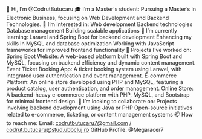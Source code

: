 👋 Hi, I’m @CodrutButucaru
🎓 I’m a Master's student:
Pursuing a Master’s in Electronic Business, focusing on Web Development and Backend Technologies.
👀 I’m interested in:
Web development
Backend technologies
Database management
Building scalable applications
🌱 I’m currently learning:
Laravel and Spring Boot for backend development
Enhancing my skills in MySQL and database optimization
Working with JavaScript frameworks for improved frontend functionality
💼 Projects I've worked on:
Spring Boot Website: A web-based platform built with Spring Boot and MySQL, focusing on backend efficiency and dynamic content management.
Event Ticket Booking App: A ticket booking system using Laravel, with integrated user authentication and event management.
E-commerce Platform: An online store developed using PHP and MySQL, featuring a product catalog, user authentication, and order management.
Online Store: A backend-heavy e-commerce platform with PHP, MySQL, and Bootstrap for minimal frontend design.
🤝 I’m looking to collaborate on:
Projects involving backend development using Java or PHP
Open-source initiatives related to e-commerce, ticketing, or content management systems
📫 How to reach me:
Email: codrutbutucaru7@gmail.com / codrut.butucaru@stud.ubbcluj.ro
GitHub Profile: @Megaracer7
